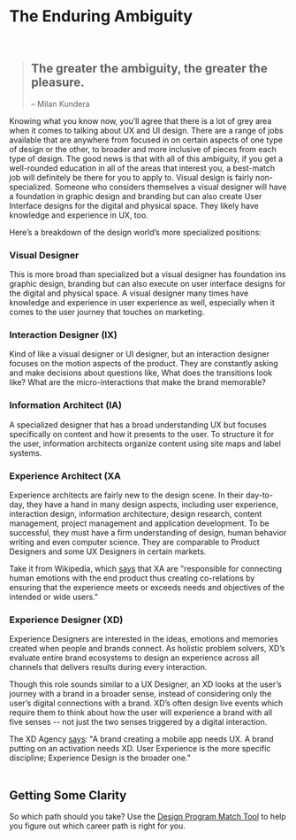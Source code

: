 # The Enduring Ambiguity
<br>

> ## The greater the ambiguity, the greater the pleasure.
> – Milan Kundera


Knowing what you know now, you’ll agree that there is a lot of grey area when it comes to talking about UX and UI design. There are a range of jobs available that are anywhere from focused in on certain aspects of one type of design or the other, to broader and more inclusive of pieces from each type of design. The good news is that with all of this ambiguity, if you get a well-rounded education in all of the areas that interest you, a best-match job will definitely be there for you to apply to.
Visual design is fairly non-specialized. Someone who considers themselves a visual designer will have a foundation in graphic design and branding but can also create User Interface designs for the digital and physical space. They likely have knowledge and experience in UX, too. 

Here’s a breakdown of the design world’s more specialized positions: 


### Visual Designer 

This is more broad than specialized but a visual designer has foundation ins graphic design, branding but can also execute on user interface designs for the digital and physical space. A visual designer many times have knowledge and experience in user experience as well, especially when it comes to the user journey that touches on marketing.

### Interaction Designer (IX) 

Kind of like a visual designer or UI designer, but an interaction designer focuses on the motion aspects of the product. They are constantly asking and make decisions about questions like, What does the transitions look like? What are the micro-interactions that make the brand memorable?

### Information Architect (IA) 

A specialized designer that has a broad understanding UX but focuses specifically on content and how it presents to the user. To structure it for the user, information architects organize content using site maps and label systems. 

### Experience Architect (XA 

Experience architects are fairly new to the design scene. In their day-to-day, they have a hand in many design aspects, including user experience, interaction design, information architecture, design research, content management, project management and application development. To be successful, they must have a firm understanding of design, human behavior writing and even computer science. They are comparable to Product Designers and some UX Designers in certain markets. 

Take it from Wikipedia, which [says](https://www.wikiwand.com/en/Experience_architecture) that XA are "responsible for connecting human emotions with the end product thus creating co-relations by ensuring that the experience meets or exceeds needs and objectives of the intended or wide users." 

### Experience Designer (XD) 

Experience Designers are interested in the ideas, emotions and memories created when people and brands connect. As holistic problem solvers, XD’s evaluate entire brand ecosystems to design an experience across all channels that delivers results during every interaction. 

Though this role sounds similar to a UX Designer, an XD looks at the user’s journey with a brand in a broader sense, instead of considering only the user’s digital connections with a brand. XD’s often design live events which require them to think about how the user will experience a brand with all five senses -- not just the two senses triggered by a digital interaction.

The XD Agency [says](https://xdagency.com/ux-vs-xd/): "A brand creating a mobile app needs UX. A brand putting on an activation needs XD. User Experience is the more specific discipline; Experience Design is the broader one." 
<br><br>


## Getting Some Clarity 

So which path should you take? Use the [Design Program Match Tool](https://theflatironschool.typeform.com/to/FpxjnA) to help you figure out which career path is right for you. 
